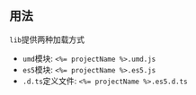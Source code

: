 ## 用法

`lib`提供两种加载方式

- `umd`模块: `<%= projectName %>.umd.js`
- `es5`模块: `<%= projectName %>.es5.js`
- `.d.ts`定义文件: `<%= projectName %>.es5.d.ts`
